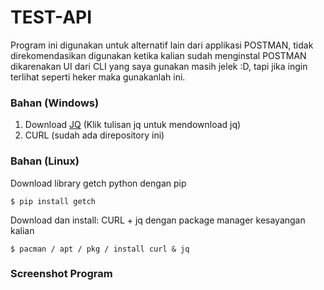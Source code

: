 # TEST-API
Program ini digunakan untuk alternatif lain dari applikasi POSTMAN, tidak direkomendasikan digunakan ketika kalian sudah menginstal POSTMAN dikarenakan UI dari CLI yang saya gunakan masih jelek :D, tapi jika ingin terlihat seperti heker maka gunakanlah ini.

### Bahan (Windows)
1. Download [JQ](https://github.com/stedolan/jq/releases/download/jq-1.6/jq-win64.exe) (Klik tulisan jq untuk mendownload jq)
2. CURL (sudah ada direpository ini)

### Bahan (Linux)
Download library getch python dengan pip
```
$ pip install getch
```
Download dan install: CURL + jq dengan package manager kesayangan kalian
```
$ pacman / apt / pkg / install curl & jq
```

### Screenshot Program
<img src="">
